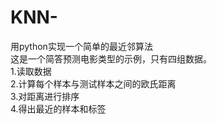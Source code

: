 # KNN-
用python实现一个简单的最近邻算法    
这是一个简答预测电影类型的示例，只有四组数据。   
1.读取数据    
2.计算每个样本与测试样本之间的欧氏距离    
3.对距离进行排序    
4.得出最近的样本和标签   
